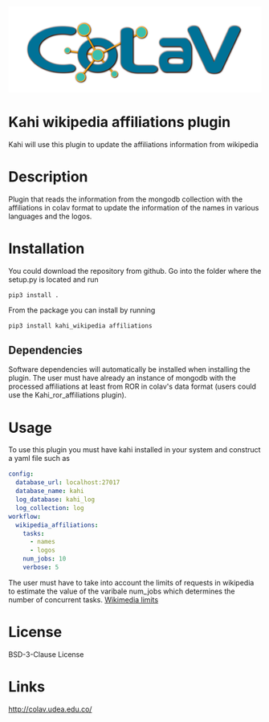 <center><img src="https://raw.githubusercontent.com/colav/colav.github.io/master/img/Logo.png"/></center>

# Kahi wikipedia affiliations plugin
Kahi will use this plugin to update the affiliations information from wikipedia

# Description
Plugin that reads the information from the mongodb collection with the affiliations in colav format to update the information of the names in various languages and the logos.

# Installation
You could download the repository from github. Go into the folder where the setup.py is located and run
```shell
pip3 install .
```
From the package you can install by running
```shell
pip3 install kahi_wikipedia affiliations
```

## Dependencies
Software dependencies will automatically be installed when installing the plugin.
The user must have already an instance of mongodb with the processed affiliations at least from ROR in colav's data format (users could use the Kahi_ror_affiliations plugin).

# Usage
To use this plugin you must have kahi installed in your system and construct a yaml file such as
```yaml
config:
  database_url: localhost:27017
  database_name: kahi
  log_database: kahi_log
  log_collection: log
workflow:
  wikipedia_affiliations:
    tasks:
      - names
      - logos
    num_jobs: 10
    verbose: 5
```
The user must have to take into account the limits of requests in wikipedia to estimate the value of the varibale num_jobs which determines the number of concurrent tasks. [Wikimedia limits](https://api.wikimedia.org/wiki/Rate_limits#:~:text=User%2Dauthenticated%20requests,requests%20per%20hour%20per%20user. "Wikimedia limits data") 


# License
BSD-3-Clause License 

# Links
http://colav.udea.edu.co/



